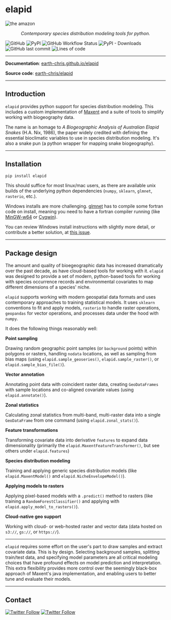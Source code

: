 # elapid

<img src="https://earth-chris.github.io/elapid/img/amazon.jpg" alt="the amazon"/>

<p align="center">
  <em>Contemporary species distribution modeling tools for python.</em>
</p>

![GitHub](https://img.shields.io/github/license/earth-chris/elapid)
![PyPI](https://img.shields.io/pypi/v/elapid)
![GitHub Workflow Status](https://img.shields.io/github/workflow/status/earth-chris/elapid/docs)
![PyPI - Downloads](https://img.shields.io/pypi/dm/elapid)
![GitHub last commit](https://img.shields.io/github/last-commit/earth-chris/elapid)
![Lines of code](https://img.shields.io/tokei/lines/github/earth-chris/elapid)

---

**Documentation**: [earth-chris.github.io/elapid](https://earth-chris.github.io/elapid)

**Source code**: [earth-chris/elapid](https://github.com/earth-chris/elapid)

---

## Introduction

`elapid` provides python support for species distribution modeling. This includes a custom implementation of [Maxent][home-maxent] and a suite of tools to simplify working with biogeography data.

The name is an homage to *A Biogeographic Analysis of Australian Elapid Snakes* (H.A. Nix, 1986), the paper widely credited with defining the essential bioclimatic variables to use in species distribution modeling. It's also a snake pun (a python wrapper for mapping snake biogeography).

---

## Installation

```bash
pip install elapid
```

This should suffice for most linux/mac users, as there are available unix builds of the underlying python dependencies (`numpy`, `sklearn`, `glmnet`, `rasterio`, etc.).

Windows installs are more challenging. [glmnet][glmnet] has to compile some fortran code on install, meaning you need to have a fortran compiler running (like [MinGW-w64][mingw] or [Cygwin](https://www.cygwin.com/)).

You can review Windows install instructions with slightly more detail, or contribute a better solution, at [this issue][fortran-issue].

---

## Package design

The amount and quality of bioegeographic data has increased dramatically over the past decade, as have cloud-based tools for working with it. `elapid` was designed to provide a set of modern, python-based tools for working with species occurrence records and environmental covariates to map different dimensions of a species' niche.

`elapid` supports working with modern geospatial data formats and uses contemporary approaches to training statistical models. It uses `sklearn` conventions to fit and apply models, `rasterio` to handle raster operations, `geopandas` for vector operations, and processes data under the hood with `numpy`.

It does the following things reasonably well:

**Point sampling**

Drawing random geographic point samples (or `background` points) within polygons or rasters, handling `nodata` locations, as well as sampling from bias maps (using `elapid.sample_geoseries()`, `elapid.sample_raster()`, or `elapid.sample_bias_file()`).

**Vector annotation**

Annotating point data with coincident raster data, creating `GeoDataFrames` with sample locations and co-aligned covariate values (using `elapid.annotate()`).

**Zonal statistics**

Calculating zonal statistics from multi-band, multi-raster data into a single `GeoDataFrame` from one command (using `elapid.zonal_stats()`).

**Feature transformations**

Transforming covariate data into derivative `features` to expand data dimensionality (primarily the `elapid.MaxentFeatureTransformer()`, but see others under `elapid.features`)

**Species distribution modeling**

Training and applying generic species distribution models (like `elapid.MaxentModel()` and `elapid.NicheEnvelopeModel()`).

**Applying models to rasters**

Applying pixel-based models with a `.predict()` method to rasters (like training a `RandomForestClassifier()` and applying with `elapid.apply_model_to_rasters()`).

**Cloud-native geo support**

Working with cloud- or web-hosted raster and vector data (data hosted on `s3://`, `gs://`, or `https://`).

---

`elapid` requires some effort on the user's part to draw samples and extract covariate data. This is by design. Selecting background samples, splitting train/test data, and specifying model parameters are all critical modeling choices that have profound effects on model prediction and interpretation. This extra flexibility provides more control over the seemingly black-box approach of Maxent's java implementation, and enabling users to better tune and evaluate their models.

---

## Contact

<a href="https://twitter.com/earth_chris">![Twitter Follow](https://img.shields.io/twitter/follow/earth_chris)</a>
<a href="https://twitter.com/forestobs">![Twitter Follow](https://img.shields.io/twitter/follow/forestobs)</a>


[home-maxent]: https://biodiversityinformatics.amnh.org/open_source/maxent/
[r-maxnet]: https://github.com/mrmaxent/maxnet
[glmnet]: https://github.com/civisanalytics/python-glmnet/
[fortran-issue]: https://github.com/earth-chris/elapid/issues/9
[mingw]: https://www.mingw-w64.org/

